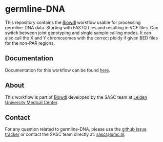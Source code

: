 # germline-DNA
This repository contains the [Biowdl](https://github.com/biowdl) workflow
usable for processing germline-DNA data. Starting with FASTQ
files and resulting in VCF files. Can switch between joint genotyping
and single sample calling modes. It can also call the X and Y chromosomes
with the correct ploidy if given BED files for the non-PAR regions.

## Documentation
Documentation for this workflow can be
found [here](https://biowdl.github.io/germline-DNA/).

## About
This workflow is part of [Biowdl](https://github.com/biowdl) developed by the
SASC team at [Leiden University Medical Center](https://www.lumc.nl/).

## Contact
<p>
  <!-- Obscure e-mail address for spammers -->
For any question related to germline-DNA, please use the
<a href="https://github.com/biowdl/germline-DNA/issues">github issue tracker</a>
or contact the SASC team directly at: 
<a href="&#109;&#97;&#105;&#108;&#116;&#111;&#58;&#115;&#97;&#115;&#99;&#64;&#108;&#117;&#109;&#99;&#46;&#110;&#108;">
&#115;&#97;&#115;&#99;&#64;&#108;&#117;&#109;&#99;&#46;&#110;&#108;</a>.
</p>
